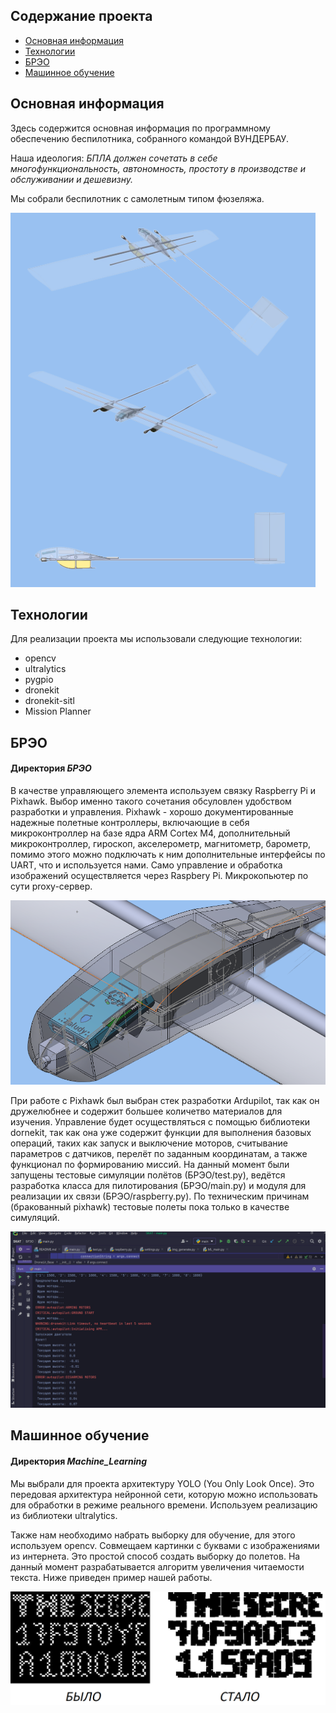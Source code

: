 ## Содержание проекта

* [Основная информация](#основная-информация)
* [Технологии](#технологии)
* [БРЭО](#брэо)
* [Машинное обучение](#машинное-обучение)

## Основная информация
Здесь содержится основная информация по программному обеспечению беспилотника, собранного командой ВУНДЕРБАУ.

Наша идеология: _БПЛА должен сочетать в себе многофункциональность, автономность, простоту в производстве и обслуживании и дешевизну._

Мы собрали беспилотник с самолетным типом фюзеляжа.

![img.png](img/img1.png)

## Технологии
Для реализации проекта мы использовали следующие технологии:
* opencv
* ultralytics
* pygpio
* dronekit
* dronekit-sitl
* Mission Planner
	
## БРЭО
#### Директория _БРЭО_

В качестве управляющего элемента используем связку Raspberry Pi и Pixhawk. Выбор именно такого сочетания обсуловлен удобством разработки и управления. Pixhawk - хорошо документированные надежные полетные контроллеры, включающие в себя микроконтроллер на базе ядра ARM Cortex M4, дополнительный микроконтроллер, гироскоп, акселерометр, магнитометр, барометр, помимо этого можно подключать к ним дополнительные интерфейсы по UART, что и используется нами. Само управление и обработка изображений осуществляется через Raspbery Pi. Микрокопьютер по сути proxy-сервер.

![img.png](img/img2.png)

При работе с Pixhawk был выбран стек разработки Ardupilot, так как он дружелюбнее и содержит большее количетво материалов для изучения. Управление будет осуществляться с помощью библиотеки dornekit, так как она уже содержит функции для выполнения базовых операций, таких как запуск и выключение моторов, считывание параметров с датчиков, перелёт по заданным координатам, а также функционал по формированию миссий. На данный момент были запущены тестовые симуляции полётов (БРЭО/test.py), ведётся разработка класса для пилотирования (БРЭО/main.py) и модуля для реализации их связи (БРЭО/raspberry.py). По техническим причинам (бракованный pixhawk) тестовые полеты пока только в качестве симуляций.

![img.png](img/img3.png)

## Машинное обучение
#### Директория _Machine_Learning_
Мы выбрали для проекта архитектуру YOLO (You Only Look Once). Это передовая архитектура нейронной сети, которую можно использовать для обработки в режиме реального времени. Используем реализацию из библиотеки ultralytics.

Также нам необходимо набрать выборку для обучение, для этого используем opencv. Совмещаем картинки с буквами с изображениями из интернета. Это простой способ создать выборку до полетов.
На данный момент разрабатывается алгоритм увеличения читаемости текста. Ниже приведен пример нашей работы.

![img.png](img/img4.png)

